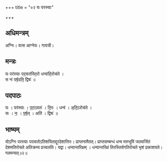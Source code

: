 +++
title = "०२ यः परस्याः"

+++
## अधिमन्त्रम्
अग्निः। वत्स आग्नेयः। गायत्री।

## मन्त्रः
यः पर॑स्याः परा॒वत॑स्ति॒रो धन्वा॑ति॒रोच॑ते ।  
स नः॑ पर्ष॒दति॒ द्विषः॑ ॥

## पदपाठः
यः । पर॑स्याः । प॒रा॒ऽवतः॑ । ति॒रः । धन्व॑ । अ॒ति॒ऽरोच॑ते ।  
सः । नः॒ । प॒र्ष॒त् । अति॑ । द्विषः॑ ॥

## भाष्यम्
योऽग्निः परस्याः परावतोऽतिशयिताद्दूरदेशात्तिरः। प्राप्तनामैतत्। प्राप्तसम्बन्धं धन्व मरुभूमिं जलवर्जितं देशमतिरोचते अतिक्रम्य प्रज्वलति। यद्वा। धन्वान्तरिक्षम् । धन्वान्तरिक्षं तिरस्तिर्यगतिरोचते भृशं प्रकाशयते। गतमन्यत्॥२॥